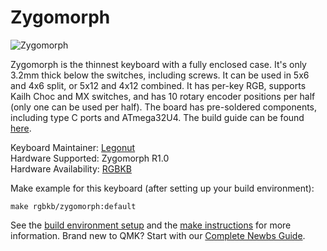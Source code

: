 # Zygomorph

![Zygomorph](https://cdn.shopify.com/s/files/1/0008/8827/5005/products/20190107_004053_2048x2048.jpg?v=1549333933)

Zygomorph is the thinnest keyboard with a fully enclosed case. It's only 3.2mm thick below the switches, including screws. It can be used in 5x6 and 4x6 split, or 5x12 and 4x12 combined. It has per-key RGB, supports Kailh Choc and MX switches, and has 10 rotary encoder positions per half (only one can be used per half). The board has pre-soldered components, including type C ports and ATmega32U4. The build guide can be found [here](https://rgbkb.gitbook.io/rgbkb-build-guides/zygomorph-build-guide/).

Keyboard Maintainer: [Legonut](https://github.com/Legonut)  
Hardware Supported: Zygomorph R1.0  
Hardware Availability: [RGBKB](https://www.rgbkb.net)

Make example for this keyboard (after setting up your build environment):

    make rgbkb/zygomorph:default

See the [build environment setup](https://docs.qmk.fm/#/getting_started_build_tools) and the [make instructions](https://docs.qmk.fm/#/getting_started_make_guide) for more information. Brand new to QMK? Start with our [Complete Newbs Guide](https://docs.qmk.fm/#/newbs).

